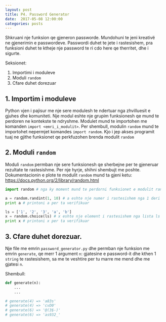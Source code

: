 ```yaml
---
layout: post
title: P4. Password Generator
date:  2017-05-08 12:00:00
categories: posts
---
```


Shkruani nje funksion qe gjeneron passworde. Mundohuni te jeni kreativë ne gjenerimin e passwordeve. Passwordi duhet te jete i rastesishem, pra funksioni duhet te ktheje nje password te ri cdo here qe therritet, dhe i sigurte.

Seksionet:
1. Importimi i moduleve
2. Moduli `random`
3. Cfare duhet dorezuar


## 1. Importim i moduleve

Python vjen i pajisur me nje sere modulesh te ndertuar nga zhvilluesit e
gjuhes dhe komuniteti. Nje modul eshte nje grupim funksionesh qe mund te
perdoren ne kontekste te ndryshme. Modulet mund te importohen me komanden
`import <emri_i_modulit>`. Per shembull, modulin `random` mund te importohet
nepermjet komandes `import random`. Kjo i jep akses programit tuaj ne gjithe
funksionet qe perkfuzohen brenda modulit `random`


## 2. Moduli `random`

Moduli `random` permban nje sere funksionesh qe sherbejne per te gjeneruar
rezultate te rastesishme. Per nje hyrje, shihni shembujt me poshte.
Dokumentacionin e plote te modulit `random` mund ta gjeni ketu:
https://docs.python.org/2/library/random.html

```python
import random # nga ky moment mund te perdorni funksionet e modulit random

a = random.randint(1, 10) # a eshte nje numer i rastesishem nga 1 deri ne 10
print a # printoni a per ta verifikuar

ls = ['1', '2', '3', 'a', 'b']
x = random.choice(ls) # x eshte nje element i rastesishem nga lista ls
print x # printoni x per ta verifikuar
```

## 3. Cfare duhet dorezuar.

Nje file me emrin `password_generator.py` dhe permban nje funksion me emrin `generate`, qe
merr 1 argument `n`: gjatesine e password-it dhe kthen 1 `string` te
rastesishem, sa me te veshtire per tu marre me mend dhe me gjatesi `n`.

Shembull:

```python
def generate(n):
    ...
    ...

# generate(4) => 'a83s'
# generate(4) => 'cvD0'
# generate(6) => '@(3$-)'
# generate(6) => 'as932_'
```
